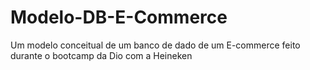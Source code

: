 # Modelo-DB-E-Commerce
Um modelo conceitual de um banco de dado de um E-commerce feito durante o bootcamp da Dio com a Heineken
